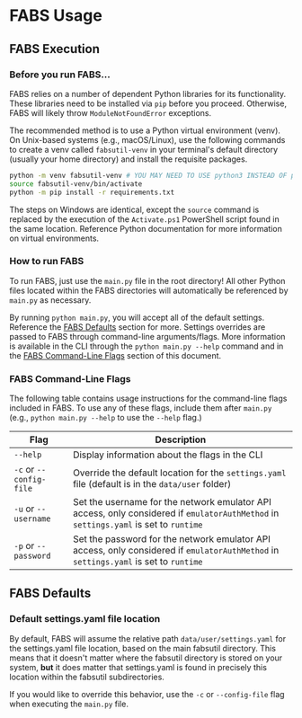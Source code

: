 # FABS Usage

## FABS Execution
### Before you run FABS...

FABS relies on a number of dependent Python libraries for its functionality. These libraries need to be installed via `pip` before you proceed. Otherwise, FABS will likely throw `ModuleNotFoundError` exceptions.

The recommended method is to use a Python virtual environment (venv). On Unix-based systems (e.g., macOS/Linux), use the following commands to create a venv called `fabsutil-venv` in your terminal's default directory (usually your home directory) and install the requisite packages.
```bash
python -m venv fabsutil-venv # YOU MAY NEED TO USE python3 INSTEAD OF python, if python points to a Python 2 installation
source fabsutil-venv/bin/activate
python -m pip install -r requirements.txt
```

The steps on Windows are identical, except the `source` command is replaced by the execution of the `Activate.ps1` PowerShell script found in the same location. Reference Python documentation for more information on virtual environments.

### How to run FABS

To run FABS, just use the `main.py` file in the root directory! All other Python files located within the FABS directories will automatically be referenced by `main.py` as necessary.

By running `python main.py`, you will accept all of the default settings. Reference the [FABS Defaults](#fabs-defaults) section for more. Settings overrides are passed to FABS through command-line arguments/flags. More information is available in the CLI through the `python main.py --help` command and in the [FABS Command-Line Flags](#fabs-command-line-flags) section of this document.

### FABS Command-Line Flags

The following table contains usage instructions for the command-line flags included in FABS. To use any of these flags, include them after `main.py` (e.g., `python main.py --help` to use the `--help` flag.)

| Flag | Description |
| ---- | ----------- |
| `--help` | Display information about the flags in the CLI |
| `-c` or `--config-file` | Override the default location for the `settings.yaml` file (default is in the `data/user` folder) |
| `-u` or `--username` | Set the username for the network emulator API access, only considered if `emulatorAuthMethod` in `settings.yaml` is set to `runtime` |
| `-p` or `--password` | Set the password for the network emulator API access, only considered if `emulatorAuthMethod` in `settings.yaml` is set to `runtime` |

## FABS Defaults
### Default settings.yaml file location
By default, FABS will assume the relative path `data/user/settings.yaml` for the settings.yaml file location, based on the main fabsutil directory. This means that it doesn't matter where the fabsutil directory is stored on your system, **but** it does matter that settings.yaml is found in precisely this location within the fabsutil subdirectories.

If you would like to override this behavior, use the `-c` or `--config-file` flag when executing the `main.py` file.